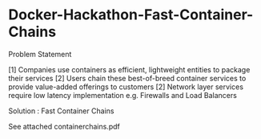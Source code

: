 Docker-Hackathon-Fast-Container-Chains
======================================
Problem Statement

[1]  Companies use containers as efficient, lightweight entities to package their services
[2] Users chain these best-of-breed container services to provide value-added offerings to customers
[2] Network layer services require low latency implementation
e.g. Firewalls and Load Balancers

Solution : Fast Container Chains  

See attached containerchains.pdf

